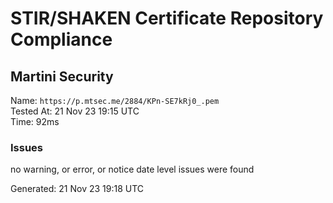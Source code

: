 # STIR/SHAKEN Certificate Repository Compliance

## Martini Security

Name: `https://p.mtsec.me/2884/KPn-SE7kRj0_.pem`\
Tested At: 21 Nov 23 19:15 UTC\
Time: 92ms

### Issues

no warning, or error, or notice date level issues were found

Generated: 21 Nov 23 19:18 UTC